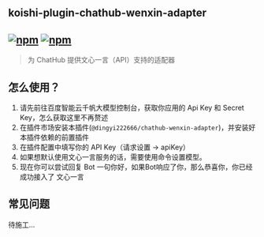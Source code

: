 ## koishi-plugin-chathub-wenxin-adapter

## [![npm](https://img.shields.io/npm/v/@dingyi222666/koishi-plugin-chathub-wenxin-adapter/next)](https://www.npmjs.com/package/@dingyi222666/koishi-plugin-chathub-wenxin) [![npm](https://img.shields.io/npm/dm/@dingyi222666/koishi-plugin-chathub-wenxin-adapter)](https://www.npmjs.com/package//@dingyi222666/koishi-plugin-chathub-wenxin-adapter)

> 为 ChatHub 提供文心一言（API）支持的适配器

## 怎么使用？

1. 请先前往百度智能云千帆大模型控制台，获取你应用的 Api Key 和 Secret Key，怎么获取这里不再赘述
2. 在插件市场安装本插件(`@dingyi222666/chathub-wenxin-adapter`)，并安装好本插件依赖的前置插件
3. 在插件配置中填写你的 API Key（请求设置 -> apiKey）
4. 如果想默认使用文心一言服务的话，需要使用命令设置模型。
5. 现在你可以尝试回复 Bot 一句你好，如果Bot响应了你，那么恭喜你，你已经成功接入了 文心一言

## 常见问题

待施工...
